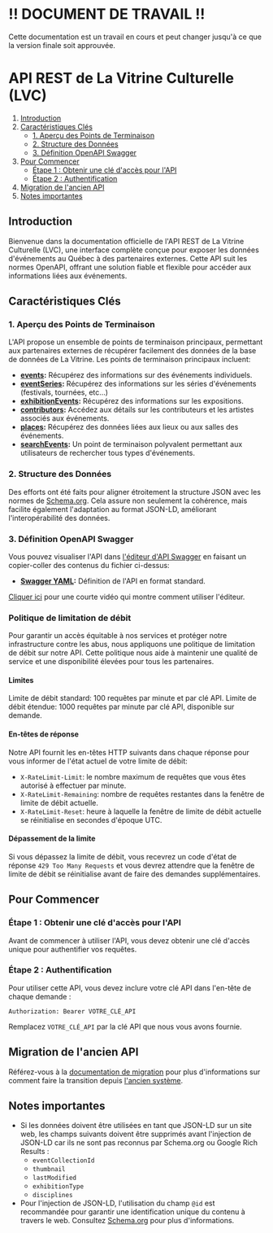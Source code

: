 # !! DOCUMENT DE TRAVAIL !!

Cette documentation est un travail en cours et peut changer jusqu'à ce que la version finale soit approuvée.

# API REST de La Vitrine Culturelle (LVC)

1. [Introduction](#introduction)
2. [Caractéristiques Clés](#caractéristiques-clés)
   - [1. Aperçu des Points de Terminaison](#1-aperçu-des-points-de-terminaison)
   - [2. Structure des Données](#2-structure-des-données)
   - [3. Définition OpenAPI Swagger](#3-définition-openapi-swagger)
3. [Pour Commencer](#pour-commencer)
   - [Étape 1 : Obtenir une clé d'accès pour l'API](#étape-1--obtenir-une-clé-daccès-pour-lapi)
   - [Étape 2 : Authentification](#étape-2--authentification)
4. [Migration de l'ancien API](#migration-de-lancien-api)
5. [Notes importantes](#notes-importantes)

## Introduction

Bienvenue dans la documentation officielle de l'API REST de La Vitrine Culturelle (LVC), une interface complète conçue pour exposer les données d'événements au Québec à des partenaires externes. Cette API suit les normes OpenAPI, offrant une solution fiable et flexible pour accéder aux informations liées aux événements.

## Caractéristiques Clés

### 1. Aperçu des Points de Terminaison

L'API propose un ensemble de points de terminaison principaux, permettant aux partenaires externes de récupérer facilement des données de la base de données de La Vitrine. Les points de terminaison principaux incluent:

- **[events](v1/events.md):** Récupérez des informations sur des événements individuels.
- **[eventSeries](v1/eventSeries.md):** Récupérez des informations sur les séries d'événements (festivals, tournées, etc...)
- **[exhibitionEvents](v1/exhibitionEvents.md):** Récupérez des informations sur les expositions.
- **[contributors](v1/contributors.md):** Accédez aux détails sur les contributeurs et les artistes associés aux événements.
- **[places](v1/places.md):** Récupérez des données liées aux lieux ou aux salles des événements.
- **[searchEvents](v1/searchEvents.md):** Un point de terminaison polyvalent permettant aux utilisateurs de rechercher tous types d'événements.

### 2. Structure des Données

Des efforts ont été faits pour aligner étroitement la structure JSON avec les normes de [Schema.org](https://www.schema.org/). Cela assure non seulement la cohérence, mais facilite également l'adaptation au format JSON-LD, améliorant l'interopérabilité des données.

### 3. Définition OpenAPI Swagger

Vous pouvez visualiser l'API dans [l'éditeur d'API Swagger](https://editor.swagger.io/) en faisant un copier-coller des contenus du fichier ci-dessus:

- **[Swagger YAML](v1/swagger/swagger.yaml):** Définition de l'API en format standard.

[Cliquer ici](https://app.screencastify.com/v3/watch/TwH4f13leSEVbsdRJePn) pour une courte vidéo qui montre comment utiliser l'éditeur.

### Politique de limitation de débit

Pour garantir un accès équitable à nos services et protéger notre infrastructure contre les abus, nous appliquons une politique de limitation de débit sur notre API. Cette politique nous aide à maintenir une qualité de service et une disponibilité élevées pour tous les partenaires.

#### Limites

Limite de débit standard: 100 requêtes par minute et par clé API.
Limite de débit étendue: 1000 requêtes par minute par clé API, disponible sur demande.

#### En-têtes de réponse

Notre API fournit les en-têtes HTTP suivants dans chaque réponse pour vous informer de l'état actuel de votre limite de débit:
- `X-RateLimit-Limit`: le nombre maximum de requêtes que vous êtes autorisé à effectuer par minute.
- `X-RateLimit-Remaining`: nombre de requêtes restantes dans la fenêtre de limite de débit actuelle.
- `X-RateLimit-Reset`: heure à laquelle la fenêtre de limite de débit actuelle se réinitialise en secondes d'époque UTC.

#### Dépassement de la limite

Si vous dépassez la limite de débit, vous recevrez un code d'état de réponse `429 Too Many Requests` et vous devrez attendre que la fenêtre de limite de débit se réinitialise avant de faire des demandes supplémentaires.

## Pour Commencer

### Étape 1 : Obtenir une clé d'accès pour l'API

Avant de commencer à utiliser l'API, vous devez obtenir une clé d'accès unique pour authentifier vos requêtes.

### Étape 2 : Authentification

Pour utiliser cette API, vous devez inclure votre clé API dans l'en-tête de chaque demande :

```
Authorization: Bearer VOTRE_CLÉ_API
```

Remplacez `VOTRE_CLÉ_API` par la clé API que nous vous avons fournie.

## Migration de l'ancien API

Référez-vous à la [documentation de migration](migration.md) pour plus d'informations sur comment faire la transition depuis [l'ancien système](https://documentation.lavitrine.com/).

## Notes importantes
- Si les données doivent être utilisées en tant que JSON-LD sur un site web, les champs suivants doivent être supprimés avant l'injection de JSON-LD car ils ne sont pas reconnus par Schema.org ou Google Rich Results :
  - `eventCollectionId`
  - `thumbnail`
  - `lastModified`
  - `exhibitionType`
  - `disciplines`
- Pour l'injection de JSON-LD, l'utilisation du champ `@id` est recommandée pour garantir une identification unique du contenu à travers le web. Consultez [Schema.org](https://schema.org/docs/jsonld) pour plus d'informations.
